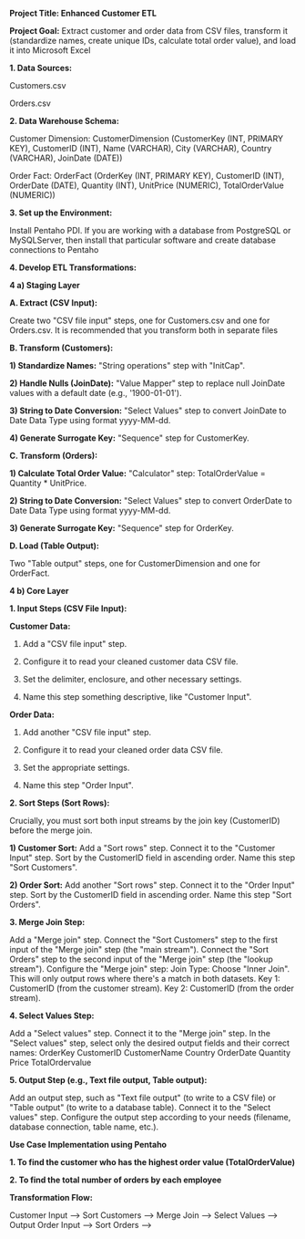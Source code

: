 
**Project Title: Enhanced Customer ETL**

**Project Goal:** Extract customer and order data from CSV files, transform it (standardize names, create unique IDs, calculate total order value), and load it into Microsoft Excel

**1. Data Sources:**

Customers.csv

Orders.csv

**2. Data Warehouse Schema:**

Customer Dimension: CustomerDimension (CustomerKey (INT, PRIMARY KEY), CustomerID (INT), Name (VARCHAR), City (VARCHAR), Country (VARCHAR), JoinDate (DATE))

Order Fact: OrderFact (OrderKey (INT, PRIMARY KEY), CustomerID (INT), OrderDate (DATE), Quantity (INT), UnitPrice (NUMERIC), TotalOrderValue (NUMERIC))

**3. Set up the Environment:**

Install Pentaho PDI. If you are working with a database from PostgreSQL or MySQLServer, then install that particular software and create database connections to Pentaho

**4. Develop ETL Transformations:**

**4 a) Staging Layer**

**A. Extract (CSV Input):**

Create two "CSV file input" steps, one for Customers.csv and one for Orders.csv. It is recommended that you transform both in separate files

**B. Transform (Customers):**

**1) Standardize Names:** "String operations" step with "InitCap".

**2) Handle Nulls (JoinDate):** "Value Mapper" step to replace null JoinDate values with a default date (e.g., '1900-01-01').

**3) String to Date Conversion:** "Select Values" step to convert JoinDate to Date Data Type using format yyyy-MM-dd.
 
**4) Generate Surrogate Key:** "Sequence" step for CustomerKey.

**C. Transform (Orders):**

**1) Calculate Total Order Value:** "Calculator" step: TotalOrderValue = Quantity * UnitPrice.
   
**2) String to Date Conversion:** "Select Values" step to convert OrderDate to Date Data Type using format yyyy-MM-dd.
   
**3) Generate Surrogate Key:** "Sequence" step for OrderKey.

**D. Load (Table Output):**

Two "Table output" steps, one for CustomerDimension and one for OrderFact.

**4 b) Core Layer**

**1. Input Steps (CSV File Input):**

**Customer Data:**

1) Add a "CSV file input" step.
 
2) Configure it to read your cleaned customer data CSV file.
 
3) Set the delimiter, enclosure, and other necessary settings.
 
4) Name this step something descriptive, like "Customer Input".

**Order Data:**

1) Add another "CSV file input" step.

2) Configure it to read your cleaned order data CSV file.

3) Set the appropriate settings.

4) Name this step "Order Input".

**2. Sort Steps (Sort Rows):**

Crucially, you must sort both input streams by the join key (CustomerID) before the merge join.

**1) Customer Sort:**
Add a "Sort rows" step.
Connect it to the "Customer Input" step.
Sort by the CustomerID field in ascending order.
Name this step "Sort Customers".

**2) Order Sort:**
Add another "Sort rows" step.
Connect it to the "Order Input" step.
Sort by the CustomerID field in ascending order.
Name this step "Sort Orders".

**3. Merge Join Step:**

Add a "Merge join" step.
Connect the "Sort Customers" step to the first input of the "Merge join" step (the "main stream").
Connect the "Sort Orders" step to the second input of the "Merge join" step (the "lookup stream").
Configure the "Merge join" step:
Join Type: Choose "Inner Join". This will only output rows where there's a match in both datasets.
Key 1: CustomerID (from the customer stream).
Key 2: CustomerID (from the order stream).

**4. Select Values Step:**

Add a "Select values" step.
Connect it to the "Merge join" step.
In the "Select values" step, select only the desired output fields and their correct names:
OrderKey
CustomerID
CustomerName
Country
OrderDate
Quantity
Price
TotalOrdervalue

**5. Output Step (e.g., Text file output, Table output):**

Add an output step, such as "Text file output" (to write to a CSV file) or "Table output" (to write to a database table).
Connect it to the "Select values" step.
Configure the output step according to your needs (filename, database connection, table name, etc.).



**Use Case Implementation using Pentaho**

**1. To find the customer who has the highest order value (TotalOrderValue)**

**2. To find the total number of orders by each employee**

**Transformation Flow:**

Customer Input --> Sort Customers -->
                                       Merge Join --> Select Values --> Output
Order Input    --> Sort Orders    -->
